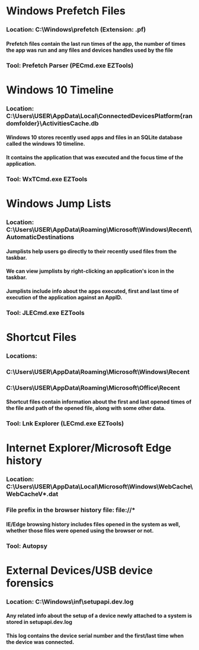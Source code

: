 # Windows Prefetch Files

### Location: C:\Windows\prefetch (Extension: .pf)

#### Prefetch files contain the last run times of the app, the number of times the app was run and any files and devices handles used by the file

### Tool: Prefetch Parser (PECmd.exe EZTools)

# Windows 10 Timeline

### Location: C:\Users\USER\AppData\Local\ConnectedDevicesPlatform\{randomfolder}\ActivitiesCache.db

#### Windows 10 stores recently used apps and files in an SQLite database called the windows 10 timeline.

#### It contains the application that was executed and the focus time of the application.

### Tool: WxTCmd.exe EZTools

# Windows Jump Lists

### Location: C:\Users\USER\AppData\Roaming\Microsoft\Windows\Recent\AutomaticDestinations

#### Jumplists help users go directly to their recently used files from the taskbar.

#### We can view jumplists by right-clicking an application's icon in the taskbar.

#### Jumplists include info about the apps executed, first and last time of execution of the application against an AppID.

### Tool: JLECmd.exe EZTools

# Shortcut Files

### Locations: 

### C:\Users\USER\AppData\Roaming\Microsoft\Windows\Recent

### C:\Users\USER\AppData\Roaming\Microsoft\Office\Recent

#### Shortcut files contain information about the first and last opened times of the file and path of the opened file, along with some other data.

### Tool: Lnk Explorer (LECmd.exe EZTools)

# Internet Explorer/Microsoft Edge history

### Location: C:\Users\USER\AppData\Local\Microsoft\Windows\WebCache\WebCacheV*.dat

### File prefix in the browser history file: file://*

#### IE/Edge browsing history includes files opened in the system as well, whether those files were opened using the browser or not.

### Tool: Autopsy

# External Devices/USB device forensics

### Location: C:\Windows\inf\setupapi.dev.log

#### Any related info about the setup of a device newly attached to a system is stored in setupapi.dev.log

#### This log contains the device serial number and the first/last time when the device was connected.
